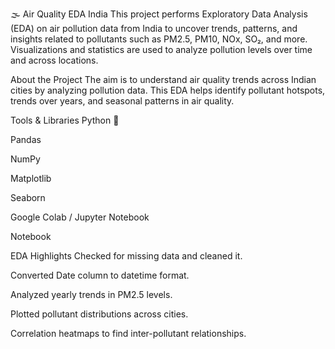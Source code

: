 
🌫️ Air Quality EDA India
This project performs Exploratory Data Analysis (EDA) on air pollution data from India to uncover trends, patterns, and insights related to pollutants such as PM2.5, PM10, NOx, SO₂, and more. Visualizations and statistics are used to analyze pollution levels over time and across locations.

About the Project
The aim is to understand air quality trends across Indian cities by analyzing pollution data. This EDA helps identify pollutant hotspots, trends over years, and seasonal patterns in air quality.

Tools & Libraries
Python 🐍

Pandas

NumPy

Matplotlib

Seaborn

Google Colab / Jupyter Notebook

Notebook

EDA Highlights
Checked for missing data and cleaned it.

Converted Date column to datetime format.

Analyzed yearly trends in PM2.5 levels.

Plotted pollutant distributions across cities.

Correlation heatmaps to find inter-pollutant relationships.



